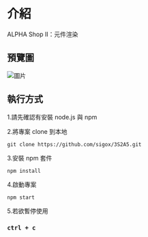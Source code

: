 # 介紹

ALPHA Shop II：元件渲染

## 預覽圖

![圖片](https://github.com/sigox/3S2A5/assets/131880018/5193b337-c08d-4247-9157-f2e3577b5695)


## 執行方式

1.請先確認有安裝 node.js 與 npm

2.將專案 clone 到本地

    git clone https://github.com/sigox/3S2A5.git

3.安裝 npm 套件

    npm install

4.啟動專案

    npm start
    
5.若欲暫停使用

### `ctrl + c`
